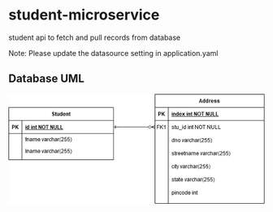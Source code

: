 # student-microservice
student api to fetch and pull records from database

Note: Please update the datasource setting in application.yaml

## Database UML
![alt databaseDesignImage](https://github.com/Movva/student-microservice/blob/master/screenshots/Untitled%20Diagram.png)
